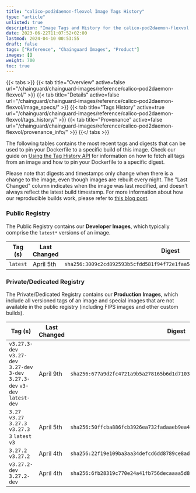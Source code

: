 ```yaml
---
title: "calico-pod2daemon-flexvol Image Tags History"
type: "article"
unlisted: true
description: "Image Tags and History for the calico-pod2daemon-flexvol Chainguard Image"
date: 2023-06-22T11:07:52+02:00
lastmod: 2024-04-10 00:53:55
draft: false
tags: ["Reference", "Chainguard Images", "Product"]
images: []
weight: 700
toc: true
---
```


{{< tabs >}}
{{< tab title="Overview" active=false url="/chainguard/chainguard-images/reference/calico-pod2daemon-flexvol/" >}}
{{< tab title="Details" active=false url="/chainguard/chainguard-images/reference/calico-pod2daemon-flexvol/image_specs/" >}}
{{< tab title="Tags History" active=true url="/chainguard/chainguard-images/reference/calico-pod2daemon-flexvol/tags_history/" >}}
{{< tab title="Provenance" active=false url="/chainguard/chainguard-images/reference/calico-pod2daemon-flexvol/provenance_info/" >}}
{{</ tabs >}}

The following tables contains the most recent tags and digests that can be used to pin your Dockerfile to a specific build of this image. Check our guide on [Using the Tag History API](/chainguard/chainguard-images/using-the-tag-history-api/) for information on how to fetch all tags from an image and how to pin your Dockerfile to a specific digest.

Please note that digests and timestamps only change when there is a change to the image, even though images are rebuilt every night. The "Last Changed" column indicates when the image was last modified, and doesn't always reflect the latest build timestamp. For more information about how our reproducible builds work, please refer to [this blog post](https://www.chainguard.dev/unchained/reproducing-chainguards-reproducible-image-builds).

### Public Registry
The Public Registry contains our **Developer Images**, which typically comprise the `latest*` versions of an image.

| Tag (s)   | Last Changed | Digest                                                                    |
|-----------|--------------|---------------------------------------------------------------------------|
|  `latest` | April 5th    | `sha256:3009c2cd892593b5cfdd581f94f72e1faa527bdc2a49a51606567c94a5919d3d` |


### Private/Dedicated Registry
The Private/Dedicated Registry contains our **Production Images**, which include all versioned tags of an image and special images that are not available in the public registry (including FIPS images and other custom builds).

| Tag (s)                                                                          | Last Changed | Digest                                                                    |
|----------------------------------------------------------------------------------|--------------|---------------------------------------------------------------------------|
|  `v3.27.3-dev` `v3.27-dev` `3.27-dev` `3-dev` `3.27.3-dev` `v3-dev` `latest-dev` | April 9th    | `sha256:677a9d2fc4721a9b5a278165b6d1d7103d2e293e619a3e30914588feeb9c23dd` |
|  `3.27` `v3.27` `3.27.3` `v3.27.3` `3` `latest` `v3`                             | April 5th    | `sha256:50ffcba886fcb3926ea732fadaaeb9ea4c304b29c9e56802a1d94d43838511b6` |
|  `3.27.2` `v3.27.2`                                                              | April 4th    | `sha256:22f19e109ba3aa34defcd6dd8789ce8ad1f63f478a417cbe9b0937b981d5ba44` |
|  `v3.27.2-dev` `3.27.2-dev`                                                      | April 4th    | `sha256:6fb28319c770e24a41fb756decaaaa5d845c27ddd89580f0a5c7d3429bd5758e` |

